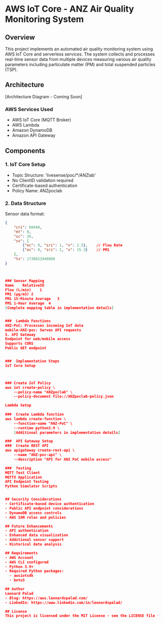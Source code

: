  # AWS IoT Core - ANZ Air Quality Monitoring System 

## Overview
This project implements an automated air quality monitoring system using AWS IoT Core and serverless services. The system collects and processes real-time sensor data from multiple devices measuring various air quality parameters including particulate matter (PM) and total suspended particles (TSP).

## Architecture
[Architecture Diagram - Coming Soon]

### AWS Services Used
- AWS IoT Core (MQTT Broker)
- AWS Lambda
- Amazon DynamoDB
- Amazon API Gateway

## Components

### 1. IoT Core Setup
- Topic Structure: 'livesense/poc/*/ANZlab'
- No ClientID validation required
- Certificate-based authentication
- Policy Name: ANZpoclab

### 2. Data Structure
Sensor data format:
```json
{
    "cri": 60448,
    "mt": 0,
    "sc": 26,
    "sv": [
        {"oc": 0, "sri": 1, "v": 2.5},    // Flow Rate
        {"oc": 0, "sri": 2, "v": 15.3}    // PM1
    ],
    "ts": 1738022940000
}



### Sensor Mapping 
Name	RelativeID
Flow (L/min)	1
PM1 (µg/m3)	2
PM1 15-Minute Average	3
PM1 1-Hour Average	4
[Complete mapping table in implementation details]


###  Lambda Functions 
ANZ-PoC: Processes incoming IoT data
mobile-ANZ-poc: Serves API requests
5. API Gateway
Endpoint for web/mobile access
Supports CORS
Public GET endpoint


###  Implementation Steps 
IoT Core Setup



### Create IoT Policy
aws iot create-policy \
    --policy-name "ANZpoclab" \
    --policy-document file://ANZpoclab-policy.json

Lambda Setup
 
###  Create Lambda function
aws lambda create-function \
    --function-name "ANZ-PoC" \
    --runtime python3.9 \
    [Additional parameters in implementation details]

###  API Gateway Setup 
###  Create REST API
aws apigateway create-rest-api \
    --name "ANZ-poc-api" \
    --description "API for ANZ PoC mobile access"

###  Testing 
MQTT Test Client
MQTTX Application
API Endpoint Testing
Python Simulator Scripts


## Security Considerations
- Certificate-based device authentication
- Public API endpoint considerations
- DynamoDB access controls
- AWS IAM roles and policies

## Future Enhancements
- API authentication
- Enhanced data visualization
- Additional sensor support
- Historical data analysis

## Requirements
- AWS Account
- AWS CLI configured
- Python 3.9+
- Required Python packages:
  - awsiotsdk
  - boto3

## Author
Leonard Palad
- Blog: https://aws.leonardspalad.com/
- LinkedIn: https://www.linkedin.com/in/leonardspalad/

## License
This project is licensed under the MIT License - see the LICENSE file for details 

 
